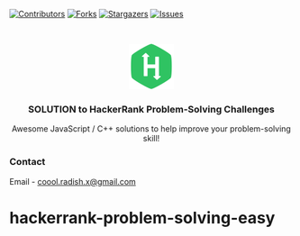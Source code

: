 [![Contributors][contributors-shield]][contributors-url]
[![Forks][forks-shield]][forks-url]
[![Stargazers][stars-shield]][stars-url]
[![Issues][issues-shield]][issues-url]

<br />
<p align="center">
  <a href="https://github.com/CoolRadish/hackerrank-problem-solving">
    <img
      src="assets/logo.svg"
      alt="Logo"
      width="80"
      height="80"
    />
  </a>

  <h3 align="center">SOLUTION to HackerRank Problem-Solving Challenges</h3>

  <p align="center">
    Awesome JavaScript / C++ solutions to help improve your problem-solving skill!
  </p>
</p>

### Contact

Email - coool.radish.x@gmail.com

<!-- MARKDOWN LINKS & IMAGES -->

[contributors-shield]: https://img.shields.io/badge/contributors-2-green?style=for-the-badge
[contributors-url]: https://github.com/CoolRadish/hackerrank-problem-solving/graphs/contributors
[forks-shield]: https://img.shields.io/badge/forks-0-blue?style=for-the-badge
[forks-url]: https://github.com/CoolRadish/hackerrank-problem-solving/network/members
[stars-shield]: https://img.shields.io/badge/stars-0-blue?style=for-the-badge
[stars-url]: https://github.com/CoolRadish/hackerrank-problem-solving/stargazers
[issues-shield]: https://img.shields.io/badge/issues-563%20open-orange?style=for-the-badge
[issues-url]: https://github.com/CoolRadish/hackerrank-problem-solving/issues

# hackerrank-problem-solving-easy
